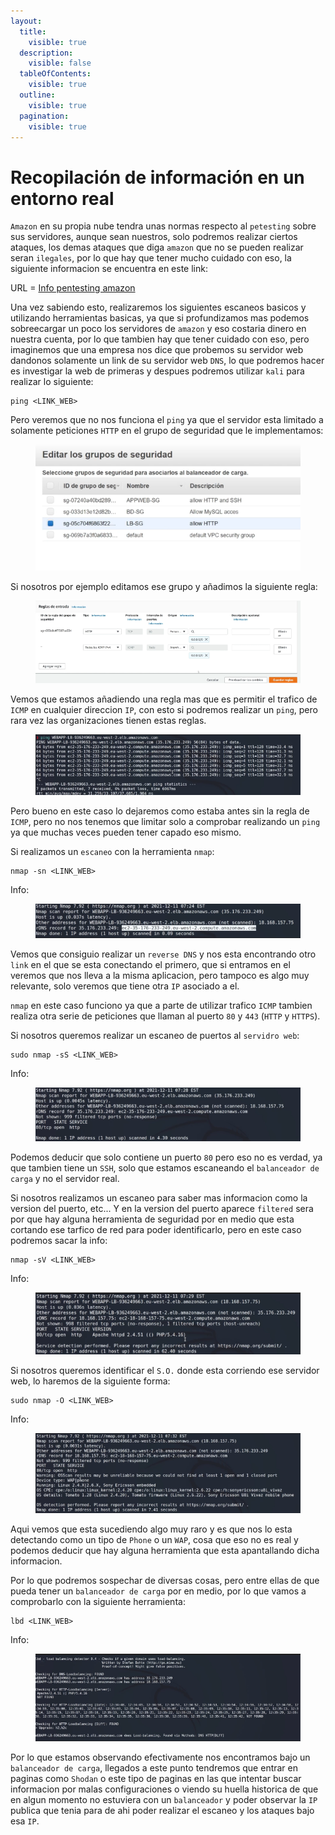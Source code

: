 ```yaml
---
layout:
  title:
    visible: true
  description:
    visible: false
  tableOfContents:
    visible: true
  outline:
    visible: true
  pagination:
    visible: true
---
```


# Recopilación de información en un entorno real

`Amazon` en su propia nube tendra unas normas respecto al `petesting` sobre sus servidores, aunque sean nuestros, solo podremos realizar ciertos ataques, los demas ataques que diga `amazon` que no se pueden realizar seran `ilegales`, por lo que hay que tener mucho cuidado con eso, la siguiente informacion se encuentra en este link:

URL = [Info pentesting amazon](https://aws.amazon.com/es/security/penetration-testing/)

Una vez sabiendo esto, realizaremos los siguientes escaneos basicos y utilizando herramientas basicas, ya que si profundizamos mas podemos sobreecargar un poco los servidores de `amazon` y eso costaria dinero en nuestra cuenta, por lo que tambien hay que tener cuidado con eso, pero imaginemos que una empresa nos dice que probemos su servidor web dandonos solamente un link de su servidor web `DNS`, lo que podremos hacer es investigar la web de primeras y despues podremos utilizar `kali` para realizar lo siguiente:

```shell
ping <LINK_WEB>
```

Pero veremos que no nos funciona el `ping` ya que el servidor esta limitado a solamente peticiones `HTTP` en el grupo de seguridad que le implementamos:

<figure><img src="../../.gitbook/assets/image (66).png" alt=""><figcaption></figcaption></figure>

Si nosotros por ejemplo editamos ese grupo y añadimos la siguiente regla:

<figure><img src="../../.gitbook/assets/image (67).png" alt=""><figcaption></figcaption></figure>

Vemos que estamos añadiendo una regla mas que es permitir el trafico de `ICMP` en cualquier direccion `IP`, con esto si podremos realizar un `ping`, pero rara vez las organizaciones tienen estas reglas.

<figure><img src="../../.gitbook/assets/image (68).png" alt=""><figcaption></figcaption></figure>

Pero bueno en este caso lo dejaremos como estaba antes sin la regla de `ICMP`, pero no nos tenemos que limitar solo a comprobar realizando un `ping` ya que muchas veces pueden tener capado eso mismo.

Si realizamos un `escaneo` con la herramienta `nmap`:

```shell
nmap -sn <LINK_WEB>
```

Info:

<figure><img src="../../.gitbook/assets/image (69).png" alt=""><figcaption></figcaption></figure>

Vemos que consiguio realizar un `reverse DNS` y nos esta encontrando otro `link` en el que se esta conectando el primero, que si entramos en el veremos que nos lleva a la misma aplicacion, pero tampoco es algo muy relevante, solo veremos que tiene otra `IP` asociado a el.

`nmap` en este caso funciono ya que a parte de utilizar trafico `ICMP` tambien realiza otra serie de peticiones que llaman al puerto `80` y `443` (`HTTP` y `HTTPS`).

Si nosotros queremos realizar un escaneo de puertos al `servidro web`:

```shell
sudo nmap -sS <LINK_WEB>
```

Info:

<figure><img src="../../.gitbook/assets/image (70).png" alt=""><figcaption></figcaption></figure>

Podemos deducir que solo contiene un puerto `80` pero eso no es verdad, ya que tambien tiene un `SSH`, solo que estamos escaneando el `balanceador de carga` y no el servidor real.

Si nosotros realizamos un escaneo para saber mas informacion como la version del puerto, etc... Y en la version del puerto aparece `filtered` sera por que hay alguna herramienta de seguridad por en medio que esta cortando ese tarfico de red para poder identificarlo, pero en este caso podremos sacar la info:

```shell
nmap -sV <LINK_WEB>
```

Info:

<figure><img src="../../.gitbook/assets/image (71).png" alt=""><figcaption></figcaption></figure>

Si nosotros queremos identificar el `S.O.` donde esta corriendo ese servidor web, lo haremos de la siguiente forma:

```shell
sudo nmap -O <LINK_WEB>
```

Info:

<figure><img src="../../.gitbook/assets/image (72).png" alt=""><figcaption></figcaption></figure>

Aqui vemos que esta sucediendo algo muy raro y es que nos lo esta detectando como un tipo de `Phone` o un `WAP`, cosa que eso no es real y podemos deducir que hay alguna herramienta que esta apantallando dicha informacion.

Por lo que podremos sospechar de diversas cosas, pero entre ellas de que pueda tener un `balanceador de carga` por en medio, por lo que vamos a comprobarlo con la siguiente herramienta:

```shell
lbd <LINK_WEB>
```

Info:

<figure><img src="../../.gitbook/assets/image (73).png" alt=""><figcaption></figcaption></figure>

Por lo que estamos observando efectivamente nos encontramos bajo un `balanceador de carga`, llegados a este punto tendremos que entrar en paginas como `Shodan` o este tipo de paginas en las que intentar buscar informacion por malas configuraciones o viendo su huella historica de que en algun momento no estuviera con un `balanceador` y poder observar la `IP` publica que tenia para de ahi poder realizar el escaneo y los ataques bajo esa `IP`.
